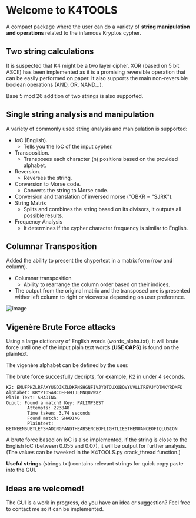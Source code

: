 # Welcome to K4TOOLS

A compact package where the user can do a variety of **string manipulation and operations** related to the infamous Kryptos cypher.


## Two string calculations

It is suspected that K4 might be a two layer cipher. XOR (based on 5 bit ASCII) has been implemented as it is a promising reversible operation that can be easily performed on paper. It also supports the main non-reversible boolean operations (AND, OR, NAND...).

Base 5 mod 26 addition of two strings is also supported.

## Single string analysis and manipulation

A variety of commonly used string analysis and manipulation is supported:
- IoC (English).
	- Tells you the IoC of the input cypher.
- Transposition.
	- Transposes each character (n) positions based on the provided alphabet.
- Reversion.
	- Reverses the string.
- Conversion to Morse code.
	 - Converts the string to Morse code.
- Conversion and translation of inversed morse ("OBKR = "SJRK").
- String Matrix
	- Splits and combines the string based on its divisors, it outputs all possible results.
- Frequency Analysis
	- It determines if the cypher character frequency is similar to English. 

## Columnar Transposition

Added the ability to present the chypertext in a matrix form (row and column).
- Columnar transposition
  	- Ability to rearrange the column order based on their indices.
- The output from the original matrix and the transposed one is presented wither left column to right or viceversa depending on user preference.
  
![image](https://github.com/user-attachments/assets/8ba84f74-d06a-45b0-b393-e5c424578470)

## Vigenère Brute Force attacks

Using a large dictionary of English words (words_alpha.txt), it will brute force until one of the input plain text words (**USE CAPS**)  is found on the plaintext.

The vigenère alphabet can be defined by the user.

The brute force succesfully decripts, for example, K2 in under 4 seconds.

	K2: EMUFPHZLRFAXYUSDJKZLDKRNSHGNFIVJYQTQUXQBQVYUVLLTREVJYQTMKYRDMFD
	Alphabet: KRYPTOSABCDEFGHIJLMNQUVWXZ
	Plain Text: SHADING
	Ouput: Found a match! Key: PALIMPSEST
			Attempts: 223848
			Time taken: 3.74 seconds
			Found match: SHADING
			Plaintext: BETWEENSUBTLE*SHADING*ANDTHEABSENCEOFLIGHTLIESTHENUANCEOFIQLUSION
	
A brute force based on IoC is also implemented, if the string is close to the English IoC (between 0.055 and 0.07), it will be output for further analysis. (The values can be tweeked in the K4TOOLS.py crack_thread function.)

**Useful strings** (strings.txt) contains relevant strings for quick copy paste into the GUI.

## Ideas are welcomed!
The GUI is a work in progress, do you have an idea or suggestion? Feel free to contact me so it can be implemented.
